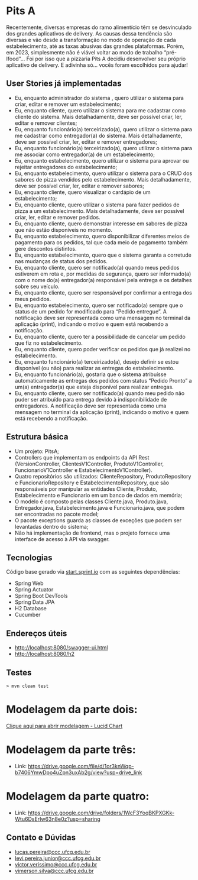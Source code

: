 # Pits A

Recentemente, diversas empresas do ramo alimentício têm se desvinculado dos grandes aplicativos de delivery. As causas dessa tendência são diversas e vão desde a transformação no modo de operação de cada estabelecimento, até as taxas abusivas das grandes plataformas.
Porém, em 2023, simplesmente não é viável voltar ao modo de trabalho “pré-Ifood”... Foi por isso que a pizzaria Pits A decidiu desenvolver seu próprio aplicativo de delivery. E adivinha só… vocês foram escolhidos para ajudar!


## User Stories já implementadas

- Eu, enquanto administrador do sistema , quero utilizar o sistema para criar,  editar e remover um estabelecimento;
- Eu, enquanto cliente, quero utilizar o sistema para me cadastrar como cliente do sistema. Mais detalhadamente, deve ser possível criar, ler, editar e remover clientes;
- Eu, enquanto funcionário(a) terceirizado(a), quero utilizar o sistema para me cadastrar como entregador(a) do sistema. Mais detalhadamente, deve ser possível criar, ler, editar e remover entregadores;
- Eu, enquanto funcionário(a) terceirizado(a), quero utilizar o sistema para me associar como entregador(a) de um estabelecimento;
- Eu, enquanto estabelecimento, quero utilizar o sistema para aprovar ou rejeitar entregadores do estabelecimento;
- Eu, enquanto estabelecimento, quero utilizar o sistema para o CRUD dos sabores de pizza vendidos pelo estabelecimento. Mais detalhadamente, deve ser possível criar, ler, editar e remover sabores;
- Eu, enquanto cliente, quero visualizar o cardápio de um estabelecimento;
- Eu, enquanto cliente, quero utilizar o sistema para fazer pedidos de pizza a um  estabelecimento. Mais detalhadamente, deve ser possível criar, ler, editar e remover pedidos.
- Eu, enquanto cliente, quero demonstrar interesse em sabores de pizza que não estão disponíveis no momento.
- Eu, enquanto estabelecimento, quero disponibilizar diferentes meios de pagamento para os pedidos, tal que cada meio de pagamento também gere descontos distintos.
- Eu, enquanto estabelecimento, quero que o sistema garanta a corretude nas mudanças de status dos pedidos. 
- Eu, enquanto cliente, quero ser notificado(a) quando meus pedidos estiverem em rota e, por medidas de segurança, quero ser informado(a) com o nome do(a) entregador(a) responsável pela entrega e os detalhes sobre seu veículo.
- Eu, enquanto cliente, quero ser responsável por confirmar a entrega dos meus pedidos. 
- Eu, enquanto estabelecimento, quero ser notificado(a) sempre que o status de um pedido for modificado para “Pedido entregue”. A notificação deve ser representada como uma mensagem no terminal da aplicação (print), indicando o motivo e quem está recebendo a notificação.
- Eu, enquanto cliente, quero ter a possibilidade de cancelar um pedido que fiz no estabelecimento.
- Eu, enquanto cliente, quero poder verificar os pedidos que já realizei no estabelecimento.
- Eu, enquanto funcionário(a) terceirizado(a), desejo definir se estou disponível (ou não) para realizar as entregas do estabelecimento.
- Eu, enquanto funcionário(a), gostaria que o sistema atribuísse automaticamente as entregas dos pedidos com status “Pedido Pronto” a um(a) entregador(a) que esteja disponível para realizar entregas.
- Eu, enquanto cliente, quero ser notificado(a) quando meu pedido não puder ser atribuído para entrega devido à indisponibilidade de entregadores. A notificação deve ser representada como uma mensagem no terminal da aplicação (print), indicando o motivo e quem está recebendo a notificação.
  
## Estrutura básica

- Um projeto: PitsA;
- Controllers que implementam os endpoints da API Rest (VersionController, ClientesV1Controller, ProdutoV1Controller, FuncionarioV1Controller e EstabelecimentoV1Controller).
- Quatro repositórios são utilizados: ClienteRepository, ProdutoRepository e FuncionarioRepository e EstabelecimentoRepository, que são responsáveis por manipular as entidades Cliente, Produto, Estabelecimento e Funcionario em um banco de dados em memória;
- O modelo é composto pelas classes Cliente.java, Produto.java, Entregador.java, Estabelecimento.java e Funcionario.java, que podem ser
  encontradas no pacote model;
- O pacote exceptions guarda as classes de exceções que podem ser levantadas
  dentro do sistema;
- Não há implementação de frontend, mas o projeto fornece uma interface de acesso à API via swagger.

## Tecnologias
Código base gerado via [start.sprint.io](https://start.spring.io/#!type=maven-project&language=java&platformVersion=2.3.3.RELEASE&packaging=jar&jvmVersion=1.8&groupId=com.example&artifactId=EstoqueFacil&name=EstoqueFacil&description=Projeto%20Estoque%20Facil&packageName=com.example.EstoqueFacil&dependencies=web,actuator,devtools,data-jpa,h2) com as seguintes dependências:

- Spring Web
- Spring Actuator
- Spring Boot DevTools
- Spring Data JPA
- H2 Database
- Cucumber

## Endereços úteis

- [http://localhost:8080/swagger-ui.html](http://localhost:8080/swagger-ui.html)
- [http://localhost:8080/h2](http://localhost:8080/h2)

## Testes

<code>> mvn clean test </code>

# Modelagem da parte dois:
[Clique aqui para abrir modelagem - Lucid Chart](https://lucid.app/lucidchart/1b9761ca-5d80-49de-b24e-306098dd4bb5/edit?viewport_loc=2515%2C-264%2C12320%2C5398%2CcpC2P~Ovhr8B&invitationId=inv_aa61c7f1-578a-4d9b-8700-51d63a1706e7)

# Modelagem da parte três:
- Link: https://drive.google.com/file/d/1or3knWqp-b7406YmwDpo4uZpn3uxAb2g/view?usp=drive_link

# Modelagem da parte quatro:
- Link: https://drive.google.com/drive/folders/1WcF3YoqBKPXGKk-Wtu6DsErIw63n8e0z?usp=sharing

## Contato e Dúvidas

- lucas.pereira@ccc.ufcg.edu.br
- levi.pereira.junior@ccc.ufcg.edu.br
- victor.verissimo@ccc.ufcg.edu.br
- vimerson.silva@ccc.ufcg.edu.br


